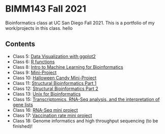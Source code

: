 # BIMM143 Fall 2021
Bioinformatics class at UC San Diego Fall 2021.
This is a portfolio of my work/projects in this class.
hello
## Contents
- Class 5: [Data Visualization with ggplot2](https://github.com/katherinemwong/bimm143/blob/main/class05_github/class05.md)
- Class 6: [R functions](https://github.com/katherinemwong/bimm143/blob/main/class06_github/class06.md)
- Class 8: [Intro to Machine Learning for Bioinformatics](https://github.com/katherinemwong/bimm143/blob/main/class08/class08.md)
- Class 9: [Mini-Project](https://github.com/katherinemwong/bimm143/blob/main/class09_mini_project/class09_mini_project.md)
- Class 10: [Halloween Candy Mini-Project](https://github.com/katherinemwong/bimm143/blob/main/class10/class10.md)
- Class 11: [Structural Bioinformatics Part 1](https://github.com/katherinemwong/bimm143/blob/main/class11/class11.md)
- Class 12: [Structural Bioinformatics Part 2](https://github.com/katherinemwong/bimm143/blob/main/class11/class12.md)
- Class 13: [Unix for Bioinformatics](https://github.com/katherinemwong/bimm143/blob/main/class13/class13.pdf)
- Class 15: [Transcriptomics, RNA-Seq analysis, and the interpretation of gene lists](https://github.com/katherinemwong/bimm143/blob/main/class15/class15.md)
- Class 16: [RNA-Seq mini project](https://github.com/katherinemwong/bimm143/blob/main/class16/class16.md)
- Class 17: [Vaccination rate mini project](https://github.com/katherinemwong/bimm143/blob/main/class17/class17.md)
- Class 18: Genome informatics and high throughput sequencing (to be finished)!
